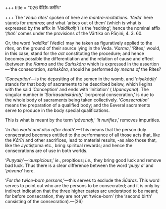 +++
title = "026 वैदिकैः कर्मभिः"

+++
The ‘*Vedic rites*’ spoken of here are *mantra-recitations*. ‘*Veda*’
here stands for *mantras*; and what ‘arises out of them’ (which is what
is expressed by the affix in ‘*Vaidikaiḥ*’) is the ‘reciting’; hence the
nominal affix ‘*ṭhañ*’ comes under the provisions of the Vārtika on
Pāṇini, 4. 3. 60.

Or, the word ‘*vaidika*’ (Vedic) may he taken as figuratively applied to
the *rites*, on the ground of their source lying in the Veda. ‘*Karma*,’
‘Rites,’ would, in this case, stand for the *act* constituting the
procedure; and hence becomes possible the differentiation and the
relation of cause and effect (between the *Karma* and the *Saṁskāra*
which is expressed in the assertion—‘the consecration, *saṁskāra*,
should he performed *by means of* the Rites?

‘*Conception*’—is the depositing of the semen in the womb, and
‘*niṣekādiḥ*’ stands for that body of sacraments to he described below,
which liegins with the said ‘Conception’ and ends with ‘Initiation’ (
*Upanayana*). The singular number in ‘*Śarīrasaṁskāraḥ*,’ ‘corporeal
consecration,’ is due to the whole body of sacraments being taken
collectively. ‘*Consecration*’ means the preparation of a qualified
body; and the Eeveral sacraments serve to produce in the body special
qualifications.

This is what is meant by the term ‘*pāvanaḥ*,’ ‘*it nurifies*,’ removes
impurities.

‘*In* *this world* *and also after death*’.—This means that the person
duly consecrated becomes entitled to the performance of all those acts
that, like the *Kārīri* and other sacrifices, lead to material results,
-as also those that, like the Jyotiṣṭoma etc., bring spiritual rewards;
and hence the consecrations are of use in both worlds.

‘*Puṇyaiḥ*’—‘*auspicious*,’ *ie*., propitious; *i.e*., they bring good
luck and remove bad luck. Thus there is a clear difference between the
word ‘*puṇy* *a*’ and ‘*pāvana*’ here.

‘*For the twice-born persons*,’—this serves to exclude the *Śūdras*.
This word serves to point out who are the persons to be consecrated; and
it is only by indirect indication that the three higher castes arc
understood to be meant; for before consecration, they are not yet
‘twice-born’ (the ‘second birth’ consisting of the consecration).—(26)


